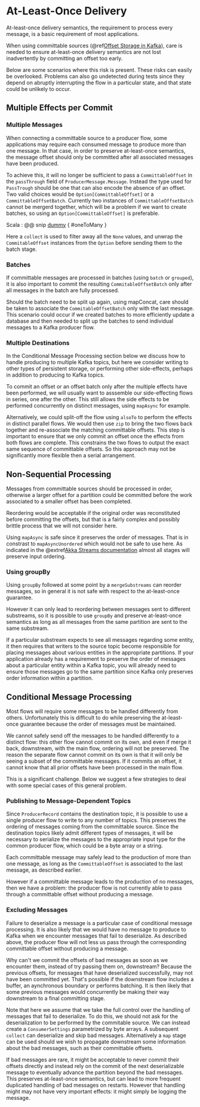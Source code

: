 # At-Least-Once Delivery

At-least-once delivery semantics, the requirement to process every message, is a basic requirement of most applications. 

When using committable sources (@ref[Offset Storage in Kafka](consumer.md#offset-storage-in-kafka)), care is needed to ensure at-least-once delivery semantics are not lost inadvertently by committing an offset too early.

Below are some scenarios where this risk is present. These risks can easily be overlooked. Problems can also go undetected during tests since they depend on abruptly interrupting
the flow in a particular state, and that state could be unlikely to occur. 

## Multiple Effects per Commit

### Multiple Messages

When connecting a committable source to a producer flow, some applications may require each consumed message to produce more than one message. In that case, in order to preserve at-least-once semantics, the message offset should only be committed after all associated messages have been produced.

To achieve this, it will no longer be sufficient to pass a `CommittableOffset` in the `passThrough` field of `ProducerMessage.Message`. Instead the type used for `PassTrough` should be one that can also encode the absence of an offset. Two valid choices would be `Option[CommittableOffset]` or a `CommittableOffsetBatch`. Currently two instances of `CommittableOffsetBatch` cannot be mergerd together, which will be a problem if we want to create batches, so using an `Option[CommittableOffset]` is preferable. 

Scala
: @@ snip [dummy](../../test/scala/sample/scaladsl/AtLeastOnce.scala) { #oneToMany }

Here a `collect` is used to filter away all the `None` values, and unwrap the `CommitableOffset` instances from the `Option` before sending them to the batch stage.

### Batches

If committable messages are processed in batches (using `batch` or `grouped`), it is also important to commit the resulting `CommitableOffsetBatch` only after all messages in the batch are fully processed.

Should the batch need to be split up again, using mapConcat, care should be taken to associate the `CommitableOffsetBatch` only with the last message. This scenario could occur if we created batches to more efficiently update a database and then needed to split up the batches to send individual messages to a Kafka producer flow.

### Multiple Destinations

In the Conditional Message Processing section below we discuss how to handle producing to multiple Kafka topics, but here we consider writing to other types of persistent storage, or performing other side-effects, perhaps in addition to producing to Kafka topics.

To commit an offset or an offset batch only after the multiple effects have been performed, we will usually want to asssemble our side-effecting flows in series, one after the other. This still allows the side effects to be performed concurrently on distinct messages, using `mapAsync` for example.

Alternatively, we could split-off the flow using `alsoTo` to perform the effects in distinct parallel flows. We would then use `zip` to bring the two flows back together and re-associate the matching committable offsets. This step is important to ensure that we only commit an offset once the effects from both flows are complete. This constrains the two flows to output the exact same sequence of committable offsets. So this approach may not be significantly more flexible then a serial arrangement.

## Non-Sequential Processing

Messages from committable sources should be processed in order, otherwise a larger offset for a partition could be committed before the work associated to a smaller offset has been completed.

Reordering would be acceptable if the original order was reconstituted before committing the offsets, but that is a fairly complex and possibly brittle process that we will not consider here.

Using `mapAsync` is safe since it preserves the order of messages. That is in constrast to `mapAsyncUnordered` which would not be safe to use here. As indicated in the @extref[Akka Streams documentation](akka-docs:/scala/stream/stream-flows-and-basics.html#Stream_ordering) almost all stages will preserve input ordering.

### Using groupBy

Using `groupBy` followed at some point by a `mergeSubstreams` can reorder messages, so in general it is not safe with respect to the at-least-once guarantee.

However it can only lead to reordering between messages sent to different substreams, so it is possible to use `groupBy` and preserve at-least-once semantics as long as all messages from the same partition are sent to the same substream.

If a particular substream expects to see all messages regarding some entity, it then requires that writers to the source topic become responsible for placing messages about various entities in the appropriate partitions. If your application already has a requirement to preserve the order of messages about a particular entity within a Kafka topic, you will already need to ensure those messages go to the same partition since Kafka only preserves order information within a partition.

## Conditional Message Processing
 
Most flows will require some messages to be handled differently from others. Unfortunately this is difficult to do while preserving the at-least-once guarantee because the order of messages must be maintained.

We cannot safely send off the messages to be handled differently to a distinct flow: this other flow cannot commit on its own, and even if merge it back, downstream, with the main flow, ordering will not be preserved. The reason the separate flow cannot commit on its own is that it will only be seeing a subset of the committable messages. If it commits an offset, it cannot know that all prior offsets have been processed in the main flow.

This is a significant challenge. Below we suggest a few strategies to deal with some special cases of this general problem.
 
### Publishing to Message-Dependent Topics

Since `ProducerRecord` contains the destination topic, it is possible to use a single producer flow to write to any number of topics. This preserves the ordering of messages coming from the committable source. Since the destination topics likely admit different types of messages, it will be necessary to serialize the messages to the appropriate input type for the common producer flow, which could be a byte array or a string.

Each committable message may safely lead to the production of more than one message, as long as the `CommittableOffset` is associated to the last message, as described earlier.

However if a committable message leads to the production of no messages, then we have a problem: the producer flow is not currently able to pass through a committable offset without producing a message.

### Excluding Messages

Failure to deserialize a message is a particular case of conditional message processing. It is also likely that we would have no message to produce to Kafka when we encounter messages that fail to deserialize. As described above, the producer flow will not less us pass through the corresponding committable offset without producing a message. 

Why can't we commit the offsets of bad messages as soon as we encounter them, instead of try passing them on, downstream? Because the previous offsets, for messages that have deserialized successfully, may not have been committed yet. That's possible if the downstream flow includes a buffer, an aynchronous boundary or performs batching. It is then likely that some previous messages would concurrently be making their way downstream to a final committing stage.

Note that here we assume that we take the full control over the handling of messages that fail to deserialize. To do this, we should not ask for the deserialization to be performed by the commitable source. We can instead create a `ConsumerSettings` parametrized by byte arrays. A subsequent `collect` can deserialize and skip bad messages. Alternatively a `map` stage can be used should we wish to propagate downstream some information about the bad messages, such as their committable offsets.

If bad messages are rare, it might be acceptable to never commit their offsets directly and instead rely on the commit of the next deserializable message to eventually advance the partition beyond the bad messages. This preserves at-least-once semantics, but can lead to more frequent duplicated handling of bad messages on restarts. However that handling might may not have very important effects: it might simply be logging the message.

